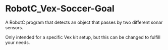 # RobotC_Vex-Soccer-Goal
A RobotC program that detects an object that passes by two different sonar sensors.

Only intended for a specific Vex kit setup, but this can be changed to fulfill your needs.
